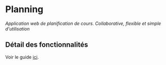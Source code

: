 # Planning
*Application web de planification de cours. Collaborative, flexible et simple d'utilisation*

## Détail des fonctionnalités

Voir le guide [ici](https://www.philnoug.com/guide_planning).